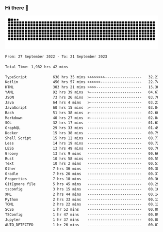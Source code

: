### Hi there 👋

<picture>
  <source media="(prefers-color-scheme: dark)" srcset="https://raw.githubusercontent.com/heyline/heyline/output/github-contribution-grid-snake-dark.svg">
  <source media="(prefers-color-scheme: light)" srcset="https://raw.githubusercontent.com/heyline/heyline/output/github-contribution-grid-snake.svg">
  <img alt="github contribution grid snake animation" src="https://raw.githubusercontent.com/heyline/heyline/output/github-contribution-grid-snake.svg">
</picture>

<!--START_SECTION:waka-->

```txt
From: 27 September 2022 - To: 21 September 2023

Total Time: 1,982 hrs 42 mins

TypeScript            638 hrs 35 mins >>>>>>>>-----------------   32.21 %
Kotlin                450 hrs 57 mins >>>>>>-------------------   22.74 %
HTML                  303 hrs 21 mins >>>>---------------------   15.30 %
YAML                  92 hrs 39 mins  >------------------------   04.67 %
JSON                  73 hrs 26 mins  >------------------------   03.70 %
Java                  64 hrs 4 mins   >------------------------   03.23 %
JavaScript            60 hrs 15 mins  >------------------------   03.04 %
Bash                  51 hrs 38 mins  >------------------------   02.60 %
Markdown              40 hrs 27 mins  >------------------------   02.04 %
SQL                   32 hrs 17 mins  -------------------------   01.63 %
GraphQL               29 hrs 33 mins  -------------------------   01.49 %
Docker                15 hrs 38 mins  -------------------------   00.79 %
Shell Script          15 hrs 12 mins  -------------------------   00.77 %
Less                  14 hrs 19 mins  -------------------------   00.72 %
LESS                  13 hrs 49 mins  -------------------------   00.70 %
Groovy                13 hrs 9 mins   -------------------------   00.66 %
Rust                  10 hrs 58 mins  -------------------------   00.55 %
Text                  10 hrs 2 mins   -------------------------   00.51 %
Other                 7 hrs 36 mins   -------------------------   00.38 %
Gradle                7 hrs 26 mins   -------------------------   00.37 %
Properties            7 hrs 10 mins   -------------------------   00.36 %
GitIgnore file        5 hrs 45 mins   -------------------------   00.29 %
tsconfig              3 hrs 15 mins   -------------------------   00.16 %
XML                   2 hrs 44 mins   -------------------------   00.14 %
Python                2 hrs 33 mins   -------------------------   00.13 %
TOML                  2 hrs 22 mins   -------------------------   00.12 %
SCSS                  1 hr 52 mins    -------------------------   00.09 %
TSConfig              1 hr 47 mins    -------------------------   00.09 %
Jupyter               1 hr 37 mins    -------------------------   00.08 %
AUTO_DETECTED         1 hr 26 mins    -------------------------   00.07 %
```

<!--END_SECTION:waka-->

